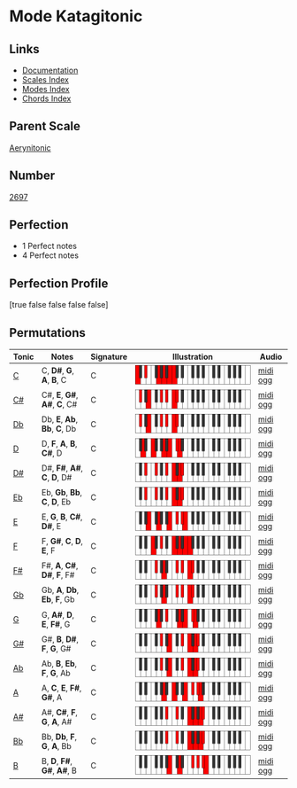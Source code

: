 # Mode Katagitonic

## Links

- [Documentation](index.md)
- [Scales Index](Scales.md)
- [Modes Index](Modes.md)
- [Chords Index](Chords.md)

## Parent Scale

[Aerynitonic](ScaleAerynitonic.md)

## Number

[2697](https://ianring.com/musictheory/scales/2697)

## Perfection

- 1 Perfect notes
- 4 Perfect notes

## Perfection Profile

[true false false false false]

## Permutations

| Tonic | Notes | Signature | Illustration | Audio |
|-------|-------|-----------|--------------|-------|
| [C](ModeCNaturalKatagitonic.md) | C, **D#**, **G**, **A**, **B**, C | C | ![CNaturalKatagitonic](ModeCNaturalKatagitonic.png) | [midi](ModeCNaturalKatagitonic.mid) [ogg](ModeCNaturalKatagitonic.ogg) |
| [C#](ModeCSharpKatagitonic.md) | C#, **E**, **G#**, **A#**, **C**, C# | C | ![CSharpKatagitonic](ModeCSharpKatagitonic.png) | [midi](ModeCSharpKatagitonic.mid) [ogg](ModeCSharpKatagitonic.ogg) |
| [Db](ModeDFlatKatagitonic.md) | Db, **E**, **Ab**, **Bb**, **C**, Db | C | ![DFlatKatagitonic](ModeDFlatKatagitonic.png) | [midi](ModeDFlatKatagitonic.mid) [ogg](ModeDFlatKatagitonic.ogg) |
| [D](ModeDNaturalKatagitonic.md) | D, **F**, **A**, **B**, **C#**, D | C | ![DNaturalKatagitonic](ModeDNaturalKatagitonic.png) | [midi](ModeDNaturalKatagitonic.mid) [ogg](ModeDNaturalKatagitonic.ogg) |
| [D#](ModeDSharpKatagitonic.md) | D#, **F#**, **A#**, **C**, **D**, D# | C | ![DSharpKatagitonic](ModeDSharpKatagitonic.png) | [midi](ModeDSharpKatagitonic.mid) [ogg](ModeDSharpKatagitonic.ogg) |
| [Eb](ModeEFlatKatagitonic.md) | Eb, **Gb**, **Bb**, **C**, **D**, Eb | C | ![EFlatKatagitonic](ModeEFlatKatagitonic.png) | [midi](ModeEFlatKatagitonic.mid) [ogg](ModeEFlatKatagitonic.ogg) |
| [E](ModeENaturalKatagitonic.md) | E, **G**, **B**, **C#**, **D#**, E | C | ![ENaturalKatagitonic](ModeENaturalKatagitonic.png) | [midi](ModeENaturalKatagitonic.mid) [ogg](ModeENaturalKatagitonic.ogg) |
| [F](ModeFNaturalKatagitonic.md) | F, **G#**, **C**, **D**, **E**, F | C | ![FNaturalKatagitonic](ModeFNaturalKatagitonic.png) | [midi](ModeFNaturalKatagitonic.mid) [ogg](ModeFNaturalKatagitonic.ogg) |
| [F#](ModeFSharpKatagitonic.md) | F#, **A**, **C#**, **D#**, **F**, F# | C | ![FSharpKatagitonic](ModeFSharpKatagitonic.png) | [midi](ModeFSharpKatagitonic.mid) [ogg](ModeFSharpKatagitonic.ogg) |
| [Gb](ModeGFlatKatagitonic.md) | Gb, **A**, **Db**, **Eb**, **F**, Gb | C | ![GFlatKatagitonic](ModeGFlatKatagitonic.png) | [midi](ModeGFlatKatagitonic.mid) [ogg](ModeGFlatKatagitonic.ogg) |
| [G](ModeGNaturalKatagitonic.md) | G, **A#**, **D**, **E**, **F#**, G | C | ![GNaturalKatagitonic](ModeGNaturalKatagitonic.png) | [midi](ModeGNaturalKatagitonic.mid) [ogg](ModeGNaturalKatagitonic.ogg) |
| [G#](ModeGSharpKatagitonic.md) | G#, **B**, **D#**, **F**, **G**, G# | C | ![GSharpKatagitonic](ModeGSharpKatagitonic.png) | [midi](ModeGSharpKatagitonic.mid) [ogg](ModeGSharpKatagitonic.ogg) |
| [Ab](ModeAFlatKatagitonic.md) | Ab, **B**, **Eb**, **F**, **G**, Ab | C | ![AFlatKatagitonic](ModeAFlatKatagitonic.png) | [midi](ModeAFlatKatagitonic.mid) [ogg](ModeAFlatKatagitonic.ogg) |
| [A](ModeANaturalKatagitonic.md) | A, **C**, **E**, **F#**, **G#**, A | C | ![ANaturalKatagitonic](ModeANaturalKatagitonic.png) | [midi](ModeANaturalKatagitonic.mid) [ogg](ModeANaturalKatagitonic.ogg) |
| [A#](ModeASharpKatagitonic.md) | A#, **C#**, **F**, **G**, **A**, A# | C | ![ASharpKatagitonic](ModeASharpKatagitonic.png) | [midi](ModeASharpKatagitonic.mid) [ogg](ModeASharpKatagitonic.ogg) |
| [Bb](ModeBFlatKatagitonic.md) | Bb, **Db**, **F**, **G**, **A**, Bb | C | ![BFlatKatagitonic](ModeBFlatKatagitonic.png) | [midi](ModeBFlatKatagitonic.mid) [ogg](ModeBFlatKatagitonic.ogg) |
| [B](ModeBNaturalKatagitonic.md) | B, **D**, **F#**, **G#**, **A#**, B | C | ![BNaturalKatagitonic](ModeBNaturalKatagitonic.png) | [midi](ModeBNaturalKatagitonic.mid) [ogg](ModeBNaturalKatagitonic.ogg) |
